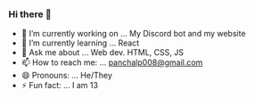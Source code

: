 ### Hi there 👋

- 🔭 I’m currently working on ... My Discord bot and my website
- 🌱 I’m currently learning ... React
- 💬 Ask me about ... Web dev. HTML, CSS, JS
- 📫 How to reach me: ... panchalp008@gmail.com
- 😄 Pronouns: ... He/They
- ⚡ Fun fact: ... I am 13
